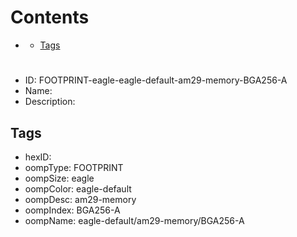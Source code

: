



Contents
========

* [](#)
	* [Tags](#tags)

# 

- ID: FOOTPRINT-eagle-eagle-default-am29-memory-BGA256-A
- Name: 
- Description: 

## Tags

- hexID: 
- oompType: FOOTPRINT
- oompSize: eagle
- oompColor: eagle-default
- oompDesc: am29-memory
- oompIndex: BGA256-A
- oompName: eagle-default/am29-memory/BGA256-A
